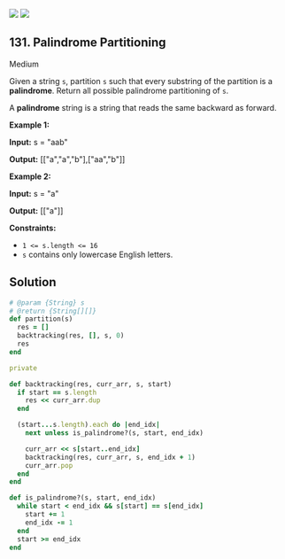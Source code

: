 [![](https://img.shields.io/github/stars/javadev/LeetCode-in-All?label=Stars&style=flat-square)](https://github.com/javadev/LeetCode-in-All)
[![](https://img.shields.io/github/forks/javadev/LeetCode-in-All?label=Fork%20me%20on%20GitHub%20&style=flat-square)](https://github.com/javadev/LeetCode-in-All/fork)

## 131\. Palindrome Partitioning

Medium

Given a string `s`, partition `s` such that every substring of the partition is a **palindrome**. Return all possible palindrome partitioning of `s`.

A **palindrome** string is a string that reads the same backward as forward.

**Example 1:**

**Input:** s = "aab"

**Output:** [["a","a","b"],["aa","b"]] 

**Example 2:**

**Input:** s = "a"

**Output:** [["a"]] 

**Constraints:**

*   `1 <= s.length <= 16`
*   `s` contains only lowercase English letters.

## Solution

```ruby
# @param {String} s
# @return {String[][]}
def partition(s)
  res = []
  backtracking(res, [], s, 0)
  res
end

private

def backtracking(res, curr_arr, s, start)
  if start == s.length
    res << curr_arr.dup
  end

  (start...s.length).each do |end_idx|
    next unless is_palindrome?(s, start, end_idx)

    curr_arr << s[start..end_idx]
    backtracking(res, curr_arr, s, end_idx + 1)
    curr_arr.pop
  end
end

def is_palindrome?(s, start, end_idx)
  while start < end_idx && s[start] == s[end_idx]
    start += 1
    end_idx -= 1
  end
  start >= end_idx
end
```